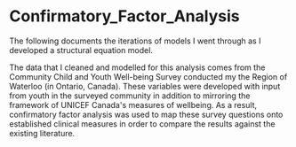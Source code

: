 # Confirmatory_Factor_Analysis
The following documents the iterations of models I went through as I developed a structural equation model.

The data that I cleaned and modelled for this analysis comes from the Community Child and Youth Well-being Survey conducted my the Region of Waterloo (in Ontario, Canada). These variables were developed with input from youth in the surveyed community in addition to mirroring the framework of UNICEF Canada's measures of wellbeing. As a result, confirmatory factor analysis was used to map these survey questions onto established clinical measures in order to compare the results against the existing literature.

